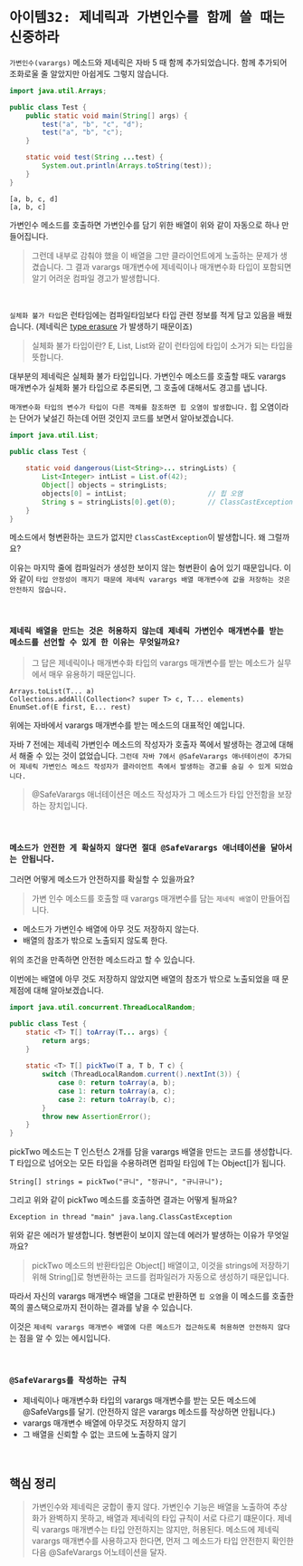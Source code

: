 # `아이템32: 제네릭과 가변인수를 함께 쓸 때는 신중하라`

`가변인수(varargs)` 메소드와 제네릭은 자바 5 때 함께 추가되었습니다. 함께 추가되어 조화로울 줄 알았지만 아쉽게도 그렇지 않습니다.

```java
import java.util.Arrays;

public class Test {
    public static void main(String[] args) {
        test("a", "b", "c", "d");
        test("a", "b", "c");
    }

    static void test(String ...test) {
        System.out.println(Arrays.toString(test));
    }
}
```
```
[a, b, c, d]
[a, b, c]
```

가변인수 메소드를 호출하면 가변인수를 담기 위한 배열이 위와 같이 자동으로 하나 만들어집니다. 

> 그런데 내부로 감춰야 했을 이 배열을 그만 클라이언트에게 노출하는 문제가 생겼습니다. 
> 그 결과 varargs 매개변수에 제네릭이나 매개변수화 타입이 포함되면 알기 어려운 컴파일 경고가 발생합니다.

<br>

`실체화 불가 타입`은 런타임에는 컴파일타임보다 타입 관련 정보를 적게 담고 있음을 배웠습니다. (제네릭은 [type erasure](https://github.com/wjdrbs96/Gyunny-Java-Lab/blob/master/Java_God/21%EC%9E%A5/Type%20erasure%EB%9E%80%3F.md) 가 발생하기 때문이죠)

> 실체화 불가 타입이란? E, List<String>, List<E>와 같이 런타임에 타입이 소거가 되는 타입을 뜻합니다. 

대부분의 제네릭은 실체화 불가 타입입니다. 가변인수 메소드를 호출할 때도 varargs 매개변수가 실체화 불가 타입으로 추론되면, 그 호출에 대해서도 경고를 냅니다. 

`매개변수화 타입의 변수가 타입이 다른 객체를 참조하면 힙 오염이 발생합니다.` 힙 오염이라는 단어가 낯설긴 하는데 어떤 것인지 코드를 보면서 알아보겠습니다. 

```java
import java.util.List;

public class Test {
    
    static void dangerous(List<String>... stringLists) {
        List<Integer> intList = List.of(42);
        Object[] objects = stringLists;
        objects[0] = intList;                    // 힙 오염
        String s = stringLists[0].get(0);        // ClassCastException  (형 변환 숨어 있음..)
    }
}
```

메소드에서 형변환하는 코드가 없지만 `ClassCastException`이 발생합니다. 왜 그럴까요? 

이유는 마지막 줄에 컴파일러가 생성한 보이지 않는 형변환이 숨어 있기 때문입니다. 이와 같이 `타입 안정성이 깨지기 때문에 제네릭 varargs 배열 매개변수에 값을 저장하는 것은 안전하지 않습니다.`

<br>

### `제네릭 배열을 만드는 것은 허용하지 않는데 제네릭 가변인수 매개변수를 받는 메소드를 선언할 수 있게 한 이유는 무엇일까요?`

> 그 답은 제네릭이나 매개변수화 타입의 varargs 매개변수를 받는 메소드가 실무에서 매우 유용하기 때문입니다. 

```
Arrays.toList(T... a)
Collections.addAll(Collection<? super T> c, T... elements)
EnumSet.of(E first, E... rest)
```

위에는 자바에서 varargs 매개변수를 받는 메소드의 대표적인 예입니다. 

자바 7 전에는 제네릭 가변인수 메소드의 작성자가 호출자 쪽에서 발생하는 경고에 대해서 해줄 수 있는 것이 없었습니다. 
`그런데 자바 7에서 @SafeVarargs 애너테이션이 추가되어 제네릭 가변인스 메소드 작성자가 클라이언트 측에서 발생하는 경고를 숨길 수 있게 되었습니다.`

> @SafeVarargs 애너테이션은 메소드 작성자가 그 메소드가 타입 안전함을 보장하는 장치입니다. 

<br>

### `메소드가 안전한 게 확실하지 않다면 절대 @SafeVarargs 애너테이션을 달아서는 안됩니다.`

그러면 어떻게 메소드가 안전하지를 확실할 수 있을까요?

> 가변 인수 메소드를 호출할 때 varargs 매개변수를 담는 `제네릭 배열`이 만들어집니다.

- 메소드가 가변인수 배열에 아무 것도 저장하지 않는다.
- 배열의 참조가 밖으로 노출되지 않도록 한다.

위의 조건을 만족하면 안전한 메소드라고 할 수 있습니다. 

이번에는 배열에 아무 것도 저장하지 않았지면 배열의 참조가 밖으로 노출되었을 때 문제점에 대해 알아보겠습니다. 

```java
import java.util.concurrent.ThreadLocalRandom;

public class Test {
    static <T> T[] toArray(T... args) {
        return args;
    }
     
    static <T> T[] pickTwo(T a, T b, T c) {
        switch (ThreadLocalRandom.current().nextInt(3)) {
            case 0: return toArray(a, b);
            case 1: return toArray(a, c);
            case 2: return toArray(b, c);
        }
        throw new AssertionError();
    }    
}
```

pickTwo 메소드는 T 인스턴스 2개를 담을 varargs 배열을 만드는 코드를 생성합니다. T 타입으로 넘어오는 모든 타입을 수용하려면 
컴파일 타임에 T는 Object[]가 됩니다. 

```
String[] strings = pickTwo("규니", "정규니", "규니규니");
```

그리고 위와 같이 pickTwo 메소드를 호출하면 결과는 어떻게 될까요? 

```
Exception in thread "main" java.lang.ClassCastException
```

위와 같은 에러가 발생합니다. 형변환이 보이지 않는데 에러가 발생하는 이유가 무엇일까요?

> pickTwo 메소드의 반환타입은 Object[] 배열이고, 이것을 strings에 저장하기 위해 String[]로 형변환하는 코드를 컴파일러가 자동으로
> 생성하기 때문입니다. 

따라서 자신의 varargs 매개변수 배열을 그대로 반환하면 `힙 오염`을 이 메소드를 호출한 쪽의 콜스택으로까지 전이하는 결과를 낳을 수 있습니다.

이것은 `제네릭 varargs 매개변수 배열에 다른 메소드가 접근하도록 허용하면 안전하지 않다`는 점을 알 수 있는 에시입니다. 

<br>

### `@SafeVarargs를 작성하는 규칙`

- 제네릭이나 매개변수화 타입의 varargs 매개변수를 받는 모든 메소드에 @SafeVargs를 달기. (안전하지 않은 varargs 메소드를 작상하면 안됩니다.)
- varargs 매개변수 배열에 아무것도 저장하지 않기
- 그 배열을 신뢰할 수 없는 코드에 노출하지 않기

<br>

## 핵심 정리

> 가변인수와 제네릭은 궁합이 좋지 않다. 가변인수 기능은 배열을 노출하여 추상화가 완벽하지 못하고, 배열과 제네릭의 타입 규칙이 서로 다르기 떄문이다.
> 제네릭 varargs 매개변수는 타입 안전하지는 않지만, 허용된다. 메소드에 제네릭 varargs 매개변수를 사용하고자 한다면, 먼저 그 메소드가 타입 안전한지 확인한 다음
> @SafeVarargs 어노테이션을 달자.